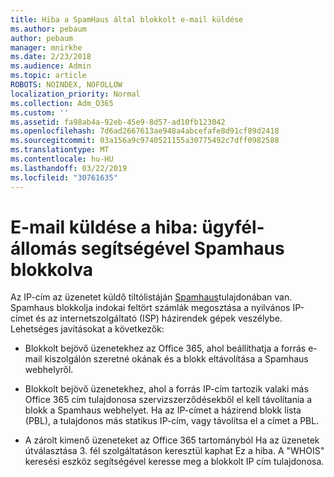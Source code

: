 ```yaml
---
title: Hiba a SpamHaus által blokkolt e-mail küldése
ms.author: pebaum
author: pebaum
manager: mnirkhe
ms.date: 2/23/2018
ms.audience: Admin
ms.topic: article
ROBOTS: NOINDEX, NOFOLLOW
localization_priority: Normal
ms.collection: Adm_O365
ms.custom: ''
ms.assetid: fa98ab4a-92eb-45e9-8d57-ad10fb123042
ms.openlocfilehash: 7d6ad2667613ae948a4abcefafe8d91cf89d2418
ms.sourcegitcommit: 03a156a9c9740521155a30775492c7dff0982588
ms.translationtype: MT
ms.contentlocale: hu-HU
ms.lasthandoff: 03/22/2019
ms.locfileid: "30761635"
---
```

# <a name="error-sending-email-client-host-blocked-using-spamhaus"></a>E-mail küldése a hiba: ügyfél-állomás segítségével Spamhaus blokkolva

Az IP-cím az üzenetet küldő tiltólistáján [Spamhaus](https://go.microsoft.com/fwlink/p/?linkid=123245)tulajdonában van. Spamhaus blokkolja indokai feltört számlák megosztása a nyilvános IP-címet és az internetszolgáltató (ISP) házirendek gépek veszélybe. Lehetséges javításokat a következők:
  
- Blokkolt bejövő üzenetekhez az Office 365, ahol beállíthatja a forrás e-mail kiszolgálón szeretné okának és a blokk eltávolítása a Spamhaus webhelyről.
    
- Blokkolt bejövő üzenetekhez, ahol a forrás IP-cím tartozik valaki más Office 365 cím tulajdonosa szervizszerződésekből el kell távolítania a blokk a Spamhaus webhelyet. Ha az IP-címet a házirend blokk lista (PBL), a tulajdonos más statikus IP-cím, vagy távolítsa el a címet a PBL.
    
- A zárolt kimenő üzeneteket az Office 365 tartományból Ha az üzenetek útválasztása 3. fél szolgáltatáson keresztül kaphat Ez a hiba. A "WHOIS" keresési eszköz segítségével keresse meg a blokkolt IP cím tulajdonosa.
    

